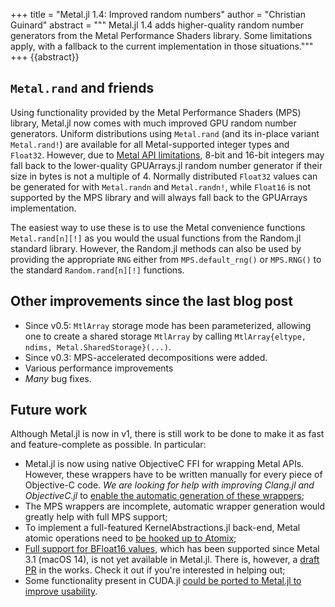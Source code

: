 +++
title = "Metal.jl 1.4: Improved random numbers"
author = "Christian Guinard"
abstract = """
  Metal.jl 1.4 adds higher-quality random number generators from the Metal Performance
  Shaders library. Some limitations apply, with a fallback to the current implementation
  in those situations."""
+++
{{abstract}}


## `Metal.rand` and friends

Using functionality provided by the Metal Performance Shaders (MPS) library, Metal.jl now
comes with much improved GPU random number generators. Uniform distributions using
`Metal.rand` (and its in-place variant `Metal.rand!`) are available for all Metal-supported
integer types and `Float32`. However, due to [Metal API
limitations](https://developer.apple.com/documentation/metal/mtlblitcommandencoder/1400767-copyfrombuffer?language=objc),
8-bit and 16-bit integers may fall back to the lower-quality GPUArrays.jl random number
generator if their size in bytes is not a multiple of 4. Normally distributed `Float32`
values can be generated for with `Metal.randn` and `Metal.randn!`, while `Float16` is not
supported by the MPS library and will always fall back to the GPUArrays implementation.

The easiest way to use these is to use the Metal convenience functions `Metal.rand[n][!]` as
you would the usual functions from the Random.jl standard library. However, the Random.jl
methods can also be used by providing the appropriate `RNG` either from `MPS.default_rng()`
or `MPS.RNG()` to the standard `Random.rand[n][!]` functions.


## Other improvements since the last blog post

- Since v0.5: `MtlArray` storage mode has been parameterized, allowing one to create a
  shared storage `MtlArray` by calling `MtlArray{eltype, ndims, Metal.SharedStorage}(...)`.
- Since v0.3: MPS-accelerated decompositions were added.
- Various performance improvements
- *Many* bug fixes.


## Future work

Although Metal.jl is now in v1, there is still work to be done to make it as fast and
feature-complete as possible. In particular:

- Metal.jl is now using native ObjectiveC FFI for wrapping Metal APIs. However, these
  wrappers have to be written manually for every piece of Objective-C code. *We are looking
  for help with improving Clang.jl and ObjectiveC.jl* to [enable the automatic generation of
  these wrappers](https://github.com/JuliaInterop/ObjectiveC.jl/issues/41);
- The MPS wrappers are incomplete, automatic wrapper generation would greatly help with full
  MPS support;
- To implement a full-featured KernelAbstractions.jl back-end, Metal atomic operations need
  to [be hooked up to Atomix](https://github.com/JuliaGPU/Metal.jl/issues/218);
- [Full support for BFloat16 values](https://github.com/JuliaGPU/Metal.jl/issues/298), which
  has been supported since Metal 3.1 (macOS 14), is not yet available in Metal.jl. There is,
  however, a [draft PR](https://github.com/JuliaGPU/Metal.jl/pull/446) in the works. Check
  it out if you're interested in helping out;
- Some functionality present in CUDA.jl [could be ported to Metal.jl to improve
  usability](https://github.com/JuliaGPU/Metal.jl/issues/443).
